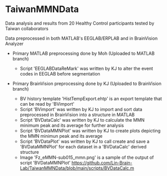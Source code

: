# TaiwanMMNData
Data analysis and results from 20 Healthy Control participants tested by Taiwan collaborators

Data preprocessed in both MATLAB's EEGLAB/ERPLAB and in BrainVision Analyzer
- Primary MATLAB preprocessing done by Moh (Uploaded to MATLAB branch)
  - Script 'EEGLABDataReMark' was written by KJ to alter the event codes in EEGLAB before segmentation

- Primary BrainVision preprocessing done by KJ (Uploaded to BrainVision branch)
  - BV history template 'HistTempExport.ehtp' is an export template that can be read by 'BVimport'
  - Script 'BVimport' was written by KJ to import and sort data preprocessed in BrainVision into a structure in MATLAB
  - Script 'BVDataCalc' was written by KJ to calculate the MMN minimum peak and its average for further analysis
  - Script 'BVDataMMNPlot' was written by KJ to create plots depicting the MMN minimun peak and its average
  - Script 'BVDataPlot' was written by KJ to call create and save a 'BVDataMMNPlot' for each dataset in a 'BVDataCalc' derived structure
  - Image 'Fz_eMMN-sub015_mmn.png' is a sample of the output of script 'BVDataMMNPlot'
https://github.com/Lin-Brain-Lab/TaiwanMMNData/blob/main/scripts/BVDataCalc.m
